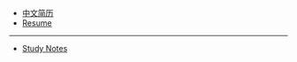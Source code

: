 <!-- docs/_sidebar.md -->

* [中文简历](resume_zh/CV_HeShen_zh.md)
* [Resume](resume_en/CV_HeShen_en.md)

---
* [Study Notes](study_notes/study_notes_homepage.md)